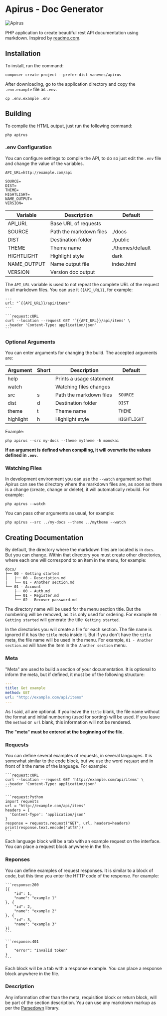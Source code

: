 # Apirus - Doc Generator

![Apirus](https://user-images.githubusercontent.com/146581/82272220-50305680-9950-11ea-92d5-38cbe914d98f.png)

PHP application to create beautiful rest API documentation using markdown. Inspired by [readme.com](https://readme.com/).

## Installation

To install, run the command:

```
composer create-project --prefer-dist vaneves/apirus
```

After downloading, go to the application directory and copy the `.env.example` file as `.env`.

```
cp .env.example .env
```

## Building

To compile the HTML output, just run the following command:

```
php apirus
```

### .env Configuration

You can configure settings to compile the API, to do so just edit the `.env` file and change the value of the variables.

```
API_URL=http://example.com/api

SOURCE=
DIST=
THEME=
HIGHTLIGHT=
NAME_OUTPUT=
VERSION=
```

| Variable    | Description             | Default          |
|-------------|-------------------------|------------------|
| API_URL     | Base URL of requests    |                  |
| SOURCE      | Path the markdown files | ./docs           |
| DIST        | Destination folder      | ./public         |
| THEME       | Theme name              | ./themes/default |
| HIGHTLIGHT  | Highlight style         | dark             |
| NAME_OUTPUT | Name output file        | index.html       |
| VERSION     | Version doc output      |                  |

The `API_URL` variable is used to not repeat the complete URL of the request in all markdown files. You can use it `{{API_URL}}`, for example:

````
---
url: "`{{API_URL}}/api/items"
---

```request:cURL
curl --location --request GET '`{{API_URL}}/api/items' \
--header 'Content-Type: application/json' 
```
````

### Optional Arguments

You can enter arguments for changing the build. The accepted arguments are:

| Argument  | Short | Description              | Default      |
|-----------|-------|--------------------------|--------------|
| help      |       | Prints a usage statement |              |
| watch     |       | Watching files changes   |              |
| src       | s     | Path the markdown files  | `SOURCE`     |
| dist      | d     | Destination folder       | `DIST`       |
| theme     | t     | Theme name               | `THEME`      |
| highlight | h     | Highlight style          | `HIGHTLIGHT` |

Example:

```
php apirus --src my-docs --theme mytheme -h monokai
```

**If an argument is defined when compiling, it will overwrite the values defined in `.env`.**

### Watching Files

In development environment you can use the `--watch` argument so that Apirus can see the directory where the markdown files are, as soon as there is a change (create, change or delete), it will automatically rebuild. For example:

```
php apirus --watch
```

You can pass other arguments as usual, for example:

```
php apirus --src ../my-docs --theme ../mytheme --watch
```

## Creating Documentation

By default, the directory where the markdown files are located is in `docs`. But you can change. Within that directory you must create other directories, where each one will correspond to an item in the menu, for example:

```
docs/
├── 00 - Getting started
|   ├── 00 - Description.md
|   └── 01 - Another section.md
└── 01 - Account
    ├── 00 - Auth.md
    ├── 01 - Register.md
    └── 02 - Recover password.md
```

The directory name will be used for the menu section title. But the numbering will be removed, as it is only used for ordering. For example `00 - Getting started` will generate the title` Getting started`.

In the directories you will create a file for each section. The file name is ignored if it has the `title` meta inside it. But if you don't have the `title` meta, the file name will be used in the menu. For example, `01 - Another section.md` will have the item in the` Another section` menu.

### Meta

"Meta" are used to build a section of your documentation. It is optional to inform the meta, but if defined, it must be of the following structure:

```yaml
---
title: Get example
method: GET
url: "http://example.com/api/items"
---
```

As I said, all are optional. If you leave the `title` blank, the file name without the format and initial numbering (used for sorting) will be used. If you leave the `method` or` url` blank, this information will not be rendered.

**The "meta" must be entered at the beginning of the file.**

### Requests

You can define several examples of requests, in several languages. It is somewhat similar to the code block, but we use the word `request` and in front of it the name of the language. For example:

````
```request:cURL
curl --location --request GET 'http://example.com/api/items' \
--header 'Content-Type: application/json' 
```
````

````
```request:Python
import requests
url = "http://example.com/api/items"
headers = {
  'Content-Type': 'application/json'
}
response = requests.request("GET", url, headers=headers)
print(response.text.encode('utf8'))
```
````

Each language block will be a tab with an example request on the interface. You can place a request block anywhere in the file.

### Reponses

You can define examples of request responses. It is similar to a block of code, but this time you enter the HTTP code of the response. For example:

````
```response:200
[{
    "id": 1,
    "name": "example 1"
}, {
    "id": 2,
    "name": "example 2"
}, {
    "id": 3,
    "name": "example 3"
}]
```
````

````
```response:401
{
	"error": "Invalid token"
}
```
````

Each block will be a tab with a response example. You can place a response block anywhere in the file.

### Description

Any information other than the meta, requisition block or return block, will be part of the section description. You can use any markdown markup as per the [Parsedown](https://github.com/erusev/parsedown) library.